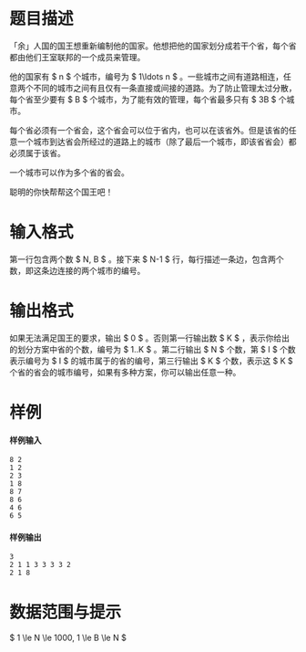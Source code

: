 
# 题目描述

「余」人国的国王想重新编制他的国家。他想把他的国家划分成若干个省，每个省都由他们王室联邦的一个成员来管理。

他的国家有 $ n $ 个城市，编号为 $ 1\ldots n $ 。一些城市之间有道路相连，任意两个不同的城市之间有且仅有一条直接或间接的道路。为了防止管理太过分散，每个省至少要有 $ B $ 个城市，为了能有效的管理，每个省最多只有 $ 3B $ 个城市。

每个省必须有一个省会，这个省会可以位于省内，也可以在该省外。但是该省的任意一个城市到达省会所经过的道路上的城市（除了最后一个城市，即该省省会）都必须属于该省。

一个城市可以作为多个省的省会。

聪明的你快帮帮这个国王吧！

# 输入格式

第一行包含两个数 $ N, B $ 。接下来 $ N-1 $ 行，每行描述一条边，包含两个数，即这条边连接的两个城市的编号。

# 输出格式

如果无法满足国王的要求，输出 $ 0 $ 。否则第一行输出数 $ K $ ，表示你给出的划分方案中省的个数，编号为 $ 1..K $ 。第二行输出 $ N $ 个数，第 $ I $ 个数表示编号为 $ I $ 的城市属于的省的编号，第三行输出 $ K $ 个数，表示这 $ K $ 个省的省会的城市编号，如果有多种方案，你可以输出任意一种。

# 样例

#### 样例输入
```plain
8 2 
1 2 
2 3 
1 8 
8 7 
8 6 
4 6 
6 5 
```
#### 样例输出
```plain
3 
2 1 1 3 3 3 3 2 
2 1 8 
```

# 数据范围与提示

$ 1 \le N \le 1000, 1 \le B \le N $

